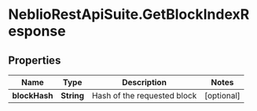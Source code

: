 # NeblioRestApiSuite.GetBlockIndexResponse

## Properties
Name | Type | Description | Notes
------------ | ------------- | ------------- | -------------
**blockHash** | **String** | Hash of the requested block | [optional] 


